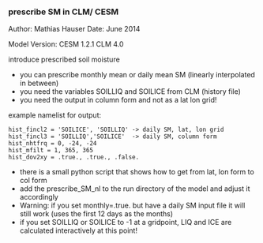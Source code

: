 ### prescribe SM in CLM/ CESM

Author: Mathias Hauser
Date:   June 2014

Model Version:
CESM 1.2.1
CLM 4.0

introduce prescribed soil moisture

- you can prescribe monthly mean or daily mean SM (linearly interpolated in between)
- you need the variables SOILLIQ and SOILICE from CLM (history file)
- you need the output in column form and not as a lat lon grid!

example namelist for output:

```
hist_fincl2 = 'SOILICE', 'SOILLIQ' -> daily SM, lat, lon grid
hist_fincl3 = 'SOILLIQ','SOILICE'  -> daily SM, column form
hist_nhtfrq = 0, -24, -24
hist_mfilt = 1, 365, 365
hist_dov2xy = .true., .true., .false.
```

- there is a small python script that shows how to get from lat, lon form to col form
- add the prescribe_SM_nl to the run directory of the model and adjust it accordingly
- Warning: if you set monthly=.true. but have a daily SM input file it will still work (uses the first 12 days as the months)
- if you set SOILLIQ or SOILICE to -1 at a gridpoint, LIQ and ICE are calculated interactively at this point!



